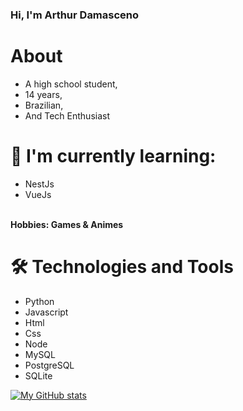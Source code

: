 ### Hi, I'm Arthur Damasceno 

# About
- A high school student,
- 14 years,
- Brazilian,
- And Tech Enthusiast

# 🌱 I'm currently learning:
- NestJs
- VueJs 
<br>
<strong>Hobbies: Games & Animes</strong>

# 🛠️ Technologies and Tools
- Python
- Javascript
- Html
- Css
- Node
- MySQL
- PostgreSQL
- SQLite

[![My GitHub stats](https://github-readme-stats.vercel.app/api?username=arthur-damasceno&theme=dark)](https://github.com/arthur-damasceno/arthur-damasceno)
